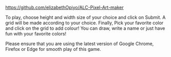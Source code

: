 https://github.com/elizabethOpiyo/ALC-Pixel-Art-maker

To play, choose height and width size of your choice and click on Submit. 
A grid will be made according to your choice.
Finally, Pick your favorite color and click on the grid to add colour! You can draw, write a name or just have fun with your favorite colors!

Please ensure that you are using the latest version of Google Chrome, Firefox or Edge for smooth play of this game.
